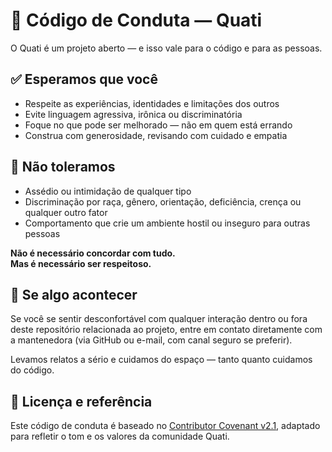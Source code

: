 # 🤝 Código de Conduta — Quati

O Quati é um projeto aberto — e isso vale para o código e para as pessoas.

## ✅ Esperamos que você

- Respeite as experiências, identidades e limitações dos outros  
- Evite linguagem agressiva, irônica ou discriminatória  
- Foque no que pode ser melhorado — não em quem está errando  
- Construa com generosidade, revisando com cuidado e empatia

## 🚫 Não toleramos

- Assédio ou intimidação de qualquer tipo  
- Discriminação por raça, gênero, orientação, deficiência, crença ou qualquer outro fator  
- Comportamento que crie um ambiente hostil ou inseguro para outras pessoas

**Não é necessário concordar com tudo.  
Mas é necessário ser respeitoso.**

## 📣 Se algo acontecer

Se você se sentir desconfortável com qualquer interação dentro ou fora deste repositório relacionada ao projeto, entre em contato diretamente com a mantenedora (via GitHub ou e-mail, com canal seguro se preferir).

Levamos relatos a sério e cuidamos do espaço — tanto quanto cuidamos do código.

## 📘 Licença e referência

Este código de conduta é baseado no [Contributor Covenant v2.1](https://www.contributor-covenant.org/version/2/1/code_of_conduct/), adaptado para refletir o tom e os valores da comunidade Quati.
